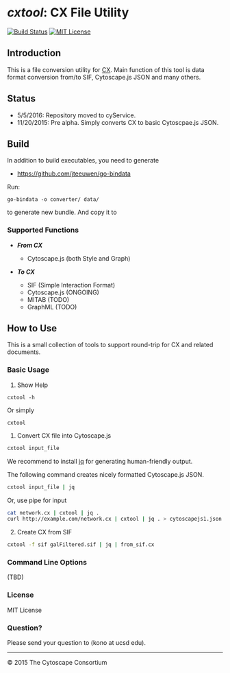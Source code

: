 # ___cxtool___: CX File Utility

[![Build Status](https://travis-ci.org/cytoscape-ci/cxtool.svg?branch=master)](https://travis-ci.org/cytoscape-ci/cxtool)
[![MIT License](http://img.shields.io/badge/license-MIT-blue.svg?style=flat-square)](LISENSE)

## Introduction
This is a file conversion utility for [CX](http://www.home.ndexbio.org/data-model/).  Main function of this tool is data format conversion from/to SIF, Cytoscape.js JSON and many others.

## Status
* 5/5/2016: Repository moved to cyService.
* 11/20/2015: Pre alpha.  Simply converts CX to basic Cytoscpae.js JSON.

## Build 

In addition to build executables, you need to generate 

* https://github.com/jteeuwen/go-bindata

Run:

```
go-bindata -o converter/ data/
```

to generate new bundle.  And copy it to  

### Supported Functions

* ___From CX___
    * Cytoscape.js (both Style and Graph)
    
* ___To CX___
    * SIF (Simple Interaction Format)
    * Cytoscape.js (ONGOING)
    * MITAB (TODO)
    * GraphML (TODO)

## How to Use
This is a small collection of tools to support round-trip for CX and 
related documents.
 
### Basic Usage
1. Show Help

```
cxtool -h
```

Or simply

```
cxtool
```


1. Convert CX file into Cytoscape.js

```bash
cxtool input_file
```

We recommend to install [jq](https://stedolan.github.io/jq/) for generating human-friendly output.

The following command creates nicely formatted Cytoscape.js JSON. 

```bash
cxtool input_file | jq
```

Or, use pipe for input

```bash
cat network.cx | cxtool | jq .
curl http://example.com/network.cx | cxtool | jq . > cytoscapejs1.json
```

2. Create CX from SIF

```bash
cxtool -f sif galFiltered.sif | jq | from_sif.cx
```


### Command Line Options
(TBD)

### License
MIT License

### Question?
Please send your question to (kono at ucsd edu).

----

&copy; 2015 The Cytoscape Consortium
